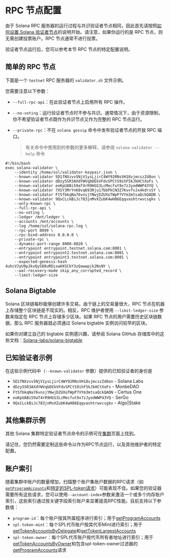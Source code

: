 # RPC 节点配置

由于 Solana RPC 服务器的运行过程与共识验证者节点相同，因此首先请按照[如何设置 Solana 验证者节点](https://docs.solanalabs.com/operations/setup-a-validator)的说明开始。请注意，如果你运行的是 RPC 节点，则无需创建投票账户。RPC 节点通常不进行投票。

验证者节点运行后，您可以参考本节 RPC 节点的特定配置说明。

## 简单的 RPC 节点

下面是一个 `testnet` RPC 服务器的 `validator.sh` 文件示例。

您需要注意以下参数：

- `--full-rpc-api`：在此验证者节点上启用所有 RPC 操作。

- `--no-voting`：运行验证者节点时不参与共识。通常情况下，由于资源限制，你不希望验证者节点既作为共识节点又作为完整的 RPC 节点运行。

- `--private-rpc`：不在 `solana gossip` 命令中发布验证者节点的开放 RPC 端口。

  > 有关命令中使用到的参数的更多解释，请参阅 `solana-validator --help` 命令

```
#!/bin/bash
exec solana-validator \
    --identity /home/sol/validator-keypair.json \
    --known-validator 5D1fNXzvv5NjV1ysLjirC4WY92RNsVH18vjmcszZd8on \
    --known-validator dDzy5SR3AXdYWVqbDEkVFdvSPCtS9ihF5kJkHCtXoFs \
    --known-validator eoKpUABi59aT4rR9HGS3LcMecfut9x7zJyodWWP43YQ \
    --known-validator 7XSY3MrYnK8vq693Rju17bbPkCN3Z7KvvfvJx4kdrsSY \
    --known-validator Ft5fbkqNa76vnsjYNwjDZUXoTWpP7VYm3mtsaQckQADN \
    --known-validator 9QxCLckBiJc783jnMvXZubK4wH86Eqqvashtrwvcsgkv \
    --only-known-rpc \
    --full-rpc-api \
    --no-voting \
    --ledger /mnt/ledger \
    --accounts /mnt/accounts \
    --log /home/sol/solana-rpc.log \
    --rpc-port 8899 \
    --rpc-bind-address 0.0.0.0 \
    --private-rpc \
    --dynamic-port-range 8000-8020 \
    --entrypoint entrypoint.testnet.solana.com:8001 \
    --entrypoint entrypoint2.testnet.solana.com:8001 \
    --entrypoint entrypoint3.testnet.solana.com:8001 \
    --expected-genesis-hash 4uhcVJyU9pJkvQyS88uRDiswHXSCkY3zQawwpjk2NsNY \
    --wal-recovery-mode skip_any_corrupted_record \
    --limit-ledger-size
```

## Solana Bigtable

Solana 区块链每秒能够创建许多交易。由于链上的交易量很大，RPC 节点在机器上存储整个区块链是不现实的。相反，RPC 维护者使用 `--limit-ledger-size` 参数来指定在 RPC 节点上存储多少区块。如果 RPC 节点的用户需要历史区块链数据，那么 RPC 服务器就必须通过 Solana bigtable 实例访问较早的区块。

如果你对建立自己的 bigtable 实例感兴趣，请参阅 Solana GitHub 存储库中的这些文档：[Solana-labs/solana-bigtable](https://github.com/solana-labs/solana-bigtable)

## 已知验证者示例

在这些示例代码中（`--known-validator` 参数）提供的已知验证者的身份是

- `5D1fNXzvv5NjV1ysLjirC4WY92RNsVH18vjmcszZd8on` - Solana Labs
- `dDzy5SR3AXdYWVqbDEkVFdvSPCtS9ihF5kJkHCtXoFs` - MonkeDAO
- `Ft5fbkqNa76vnsjYNwjDZUXoTWpP7VYm3mtsaQckQADN` - Certus One
- `eoKpUABi59aT4rR9HGS3LcMecfut9x7zJyodWWP43YQ` - SerGo
- `9QxCLckBiJc783jnMvXZubK4wH86Eqqvashtrwvcsgkv` - Algo|Stake

## 其他集群示例

其他 Solana 集群特定验证者节点命令的示例可在[集群](https://docs.solanalabs.com/clusters/available)页面上找到。

请记住，您仍然需要定制这些命令以作为RPC节点运行，以及其他维护者的特定配置。

## 账户索引

随着集群中账户的数量增加，扫描整个账户集账户数据的RPC请求（如[`getProgramAccounts`](https://solana.com/docs/rpc/http/getprogramaccounts)和[特定的SPL-token请求](https://solana.com/docs/rpc/http/gettokenaccountsbydelegate)）可能表现不佳。如果您的验证器需要所有这些请求，您可以使用`--account-index`参数来激活一个或多个内存账户索引，这些索引通过按关键字段索引账户来显著提高RPC性能。目前支持以下参数值：

- `program-id`：每个账户按其所属程序进行索引；用于[getProgramAccounts](https://solana.com/docs/rpc/http/getprogramaccounts)
- `spl-token-mint`：每个SPL代币账户按其代币Mint进行索引；用于[getTokenAccountsByDelegate](https://solana.com/docs/rpc/http/gettokenaccountsbydelegate)和[getTokenLargestAccounts](https://solana.com/docs/rpc/http/gettokenlargestaccounts)
- `spl-token-owner`：每个SPL代币账户按代币所有者地址进行索引；用于[getTokenAccountsByOwner](https://solana.com/docs/rpc/http/gettokenaccountsbyowner)和包含spl-token-owner过滤器的[getProgramAccounts](https://solana.com/docs/rpc/http/getprogramaccounts)请求